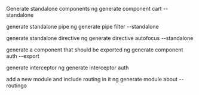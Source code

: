 Generate standalone components
ng generate component cart --standalone 


generate standalone pipe
ng generate pipe filter --standalone 

generate standalone directive
ng generate directive autofocus --standalone

generate a component that should be exported
ng generate component auth --export 

generate interceptor
ng generate interceptor auth

add a new module and include routing in it
ng generate module about --routingo